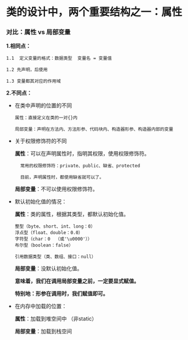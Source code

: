 # 类的设计中，两个重要结构之一：属性

### 对比：属性  vs  局部变量

**1.相同点：**

    1.1  定义变量的格式：数据类型  变量名 = 变量值
    
    1.2 先声明，后使用
    
    1.3 变量都其对应的作用域 


**2.不同点：**

  * 在类中声明的位置的不同
  
        属性：直接定义在类的一对{}内
        
        局部变量：声明在方法内、方法形参、代码块内、构造器形参、构造器内部的变量
 		
    
  * 关于权限修饰符的不同

    **属性**：可以在声明属性时，指明其权限，使用权限修饰符。
          
          常用的权限修饰符：private、public、缺省、protected  
          
          目前，声明属性时，都使用缺省就可以了。
          
    **局部变量**：不可以使用权限修饰符。

  * 默认初始化值的情况：
 
	**属性**：类的属性，根据其类型，都默认初始化值。

		整型（byte、short、int、long：0）
		浮点型（float、double：0.0）
		字符型（char：0  （或'\u0000'））
		布尔型（boolean：false）

		引用数据类型（类、数组、接口：null）

	**局部变量**：没默认初始化值。
	
	**意味着，我们在调用局部变量之前，一定要显式赋值。**
	
	**特别地：形参在调用时，我们赋值即可。**

  * 在内存中加载的位置：
  
	**属性**：加载到堆空间中   （非static）
	
	**局部变量**：加载到栈空间

